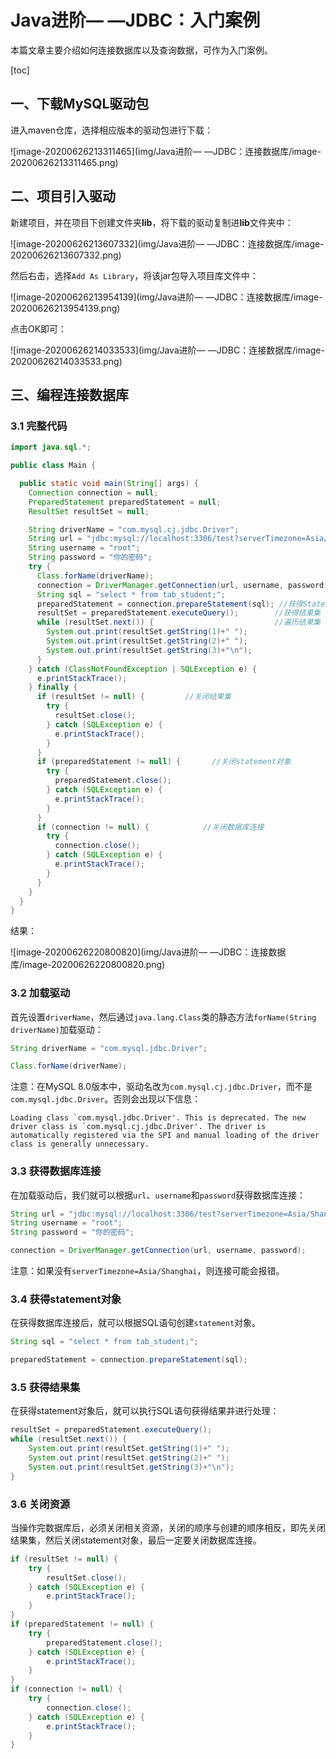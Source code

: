 # Java进阶— —JDBC：入门案例

本篇文章主要介绍如何连接数据库以及查询数据，可作为入门案例。

[toc]

## 一、下载MySQL驱动包

进入maven仓库，选择相应版本的驱动包进行下载：

![image-20200626213311465](img/Java进阶— —JDBC：连接数据库/image-20200626213311465.png)

## 二、项目引入驱动

新建项目，并在项目下创建文件夹**lib**，将下载的驱动复制进**lib**文件夹中：

![image-20200626213607332](img/Java进阶— —JDBC：连接数据库/image-20200626213607332.png)

然后右击，选择`Add As Library`，将该jar包导入项目库文件中：

![image-20200626213954139](img/Java进阶— —JDBC：连接数据库/image-20200626213954139.png)

点击OK即可：

![image-20200626214033533](img/Java进阶— —JDBC：连接数据库/image-20200626214033533.png)

## 三、编程连接数据库

### 3.1 完整代码

```java
import java.sql.*;

public class Main {

  public static void main(String[] args) {
    Connection connection = null;
    PreparedStatement preparedStatement = null;
    ResultSet resultSet = null;

    String driverName = "com.mysql.cj.jdbc.Driver";
    String url = "jdbc:mysql://localhost:3306/test?serverTimezone=Asia/Shanghai";
    String username = "root";
    String password = "你的密码";
    try {
      Class.forName(driverName);
      connection = DriverManager.getConnection(url, username, password);  //获得连接
      String sql = "select * from tab_student;";
      preparedStatement = connection.prepareStatement(sql); //获得Statement对象
      resultSet = preparedStatement.executeQuery();        //获得结果集
      while (resultSet.next()) {                           //遍历结果集
        System.out.print(resultSet.getString(1)+" ");
        System.out.print(resultSet.getString(2)+" ");
        System.out.print(resultSet.getString(3)+"\n");
      }
    } catch (ClassNotFoundException | SQLException e) {
      e.printStackTrace();
    } finally {
      if (resultSet != null) {         //关闭结果集
        try {
          resultSet.close();
        } catch (SQLException e) {
          e.printStackTrace();
        }
      }
      if (preparedStatement != null) {       //关闭statement对象
        try {
          preparedStatement.close();
        } catch (SQLException e) {
          e.printStackTrace();
        }
      }
      if (connection != null) {            //关闭数据库连接
        try {
          connection.close();
        } catch (SQLException e) {
          e.printStackTrace();
        }
      }
    }
  }
}

```

结果：

![image-20200626220800820](img/Java进阶— —JDBC：连接数据库/image-20200626220800820.png)



### 3.2 加载驱动

首先设置`driverName`，然后通过`java.lang.Class`类的静态方法`forName(String driverName)`加载驱动：

```java
String driverName = "com.mysql.jdbc.Driver";

Class.forName(driverName);
```

注意：在MySQL 8.0版本中，驱动名改为`com.mysql.cj.jdbc.Driver`，而不是`com.mysql.jdbc.Driver`。否则会出现以下信息：

```error
Loading class `com.mysql.jdbc.Driver'. This is deprecated. The new driver class is `com.mysql.cj.jdbc.Driver'. The driver is automatically registered via the SPI and manual loading of the driver class is generally unnecessary.
```



### 3.3 获得数据库连接

在加载驱动后，我们就可以根据`url`、`username`和`password`获得数据库连接：

```java
String url = "jdbc:mysql://localhost:3306/test?serverTimezone=Asia/Shanghai";
String username = "root";
String password = "你的密码";

connection = DriverManager.getConnection(url, username, password);
```

注意：如果没有`serverTimezone=Asia/Shanghai`，则连接可能会报错。



### 3.4 获得statement对象

在获得数据库连接后，就可以根据SQL语句创建`statement`对象。

```java
String sql = "select * from tab_student;";

preparedStatement = connection.prepareStatement(sql);
```



### 3.5 获得结果集

在获得statement对象后，就可以执行SQL语句获得结果并进行处理：

```java
resultSet = preparedStatement.executeQuery();
while (resultSet.next()) {
    System.out.print(resultSet.getString(1)+" ");
    System.out.print(resultSet.getString(2)+" ");
    System.out.print(resultSet.getString(3)+"\n");
}
```



### 3.6 关闭资源

当操作完数据库后，必须关闭相关资源，关闭的顺序与创建的顺序相反，即先关闭结果集，然后关闭statement对象，最后一定要关闭数据库连接。

```java
if (resultSet != null) {
    try {
        resultSet.close();
    } catch (SQLException e) {
        e.printStackTrace();
    }
}
if (preparedStatement != null) {
    try {
        preparedStatement.close();
    } catch (SQLException e) {
        e.printStackTrace();
    }
}
if (connection != null) {
    try {
        connection.close();
    } catch (SQLException e) {
        e.printStackTrace();
    }
}
```





